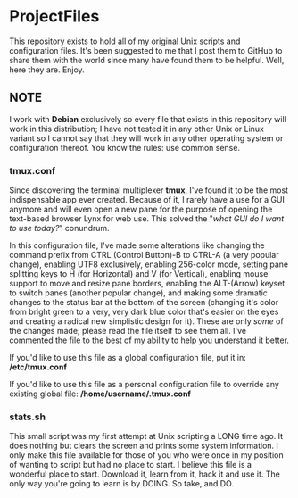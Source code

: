 # ProjectFiles
This repository exists to hold all of my original Unix scripts and configuration files. It's been suggested to me that I post them to GitHub to share them with the world since many have found them to be helpful. Well, here they are. Enjoy.

## NOTE
I work with **Debian** exclusively so every file that exists in this repository will work in this distribution; I have not tested it in any other Unix or Linux variant so I cannot say that they will work in any other operating system or configuration thereof. You know the rules: use common sense.

### tmux.conf
Since discovering the terminal multiplexer **tmux**, I've found it to be the most indispensable app ever created. Because of it, I rarely have a use for a GUI anymore and will even open a new pane for the purpose of opening the text-based browser Lynx for web use. This solved the "_what GUI do I want to use today?_" conundrum. 

In this configuration file, I've made some alterations like changing the command prefix from CTRL (Control Button)-B to CTRL-A (a very popular change), enabling UTF8 exclusively, enabling 256-color mode, setting pane splitting keys to H (for Horizontal) and V (for Vertical), enabling mouse support to move and resize pane borders, enabling the ALT-(Arrow) keyset to switch panes (another popular change), and making some dramatic changes to the status bar at the bottom of the screen (changing it's color from bright green to a very, very dark blue color that's easier on the eyes and creating a radical new simplistic design for it). These are only _some_ of the changes made; please read the file itself to see them all. I've commented the file to the best of my ability to help you understand it better.

If you'd like to use this file as a global configuration file, put it in: **/etc/tmux.conf**

If you'd like to use this file as a personal configuration file to override any existing global file: **/home/username/.tmux.conf**

### stats.sh
This small script was my first attempt at Unix scripting a LONG time ago. It does nothing but clears the screen and prints some system information. I only make this file available for those of you who were once in my position of wanting to script but had no place to start. I believe this file is a wonderful place to start. Download it, learn from it, hack it and use it. The only way you're going to learn is by DOING. So take, and DO.
